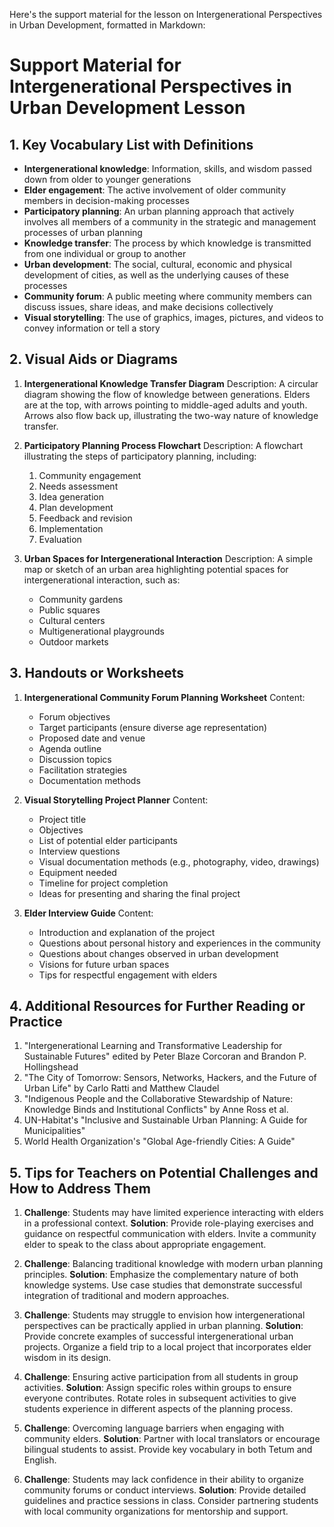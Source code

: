 Here's the support material for the lesson on Intergenerational Perspectives in Urban Development, formatted in Markdown:

# Support Material for Intergenerational Perspectives in Urban Development Lesson

## 1. Key Vocabulary List with Definitions

- **Intergenerational knowledge**: Information, skills, and wisdom passed down from older to younger generations
- **Elder engagement**: The active involvement of older community members in decision-making processes
- **Participatory planning**: An urban planning approach that actively involves all members of a community in the strategic and management processes of urban planning
- **Knowledge transfer**: The process by which knowledge is transmitted from one individual or group to another
- **Urban development**: The social, cultural, economic and physical development of cities, as well as the underlying causes of these processes
- **Community forum**: A public meeting where community members can discuss issues, share ideas, and make decisions collectively
- **Visual storytelling**: The use of graphics, images, pictures, and videos to convey information or tell a story

## 2. Visual Aids or Diagrams

1. **Intergenerational Knowledge Transfer Diagram**
   Description: A circular diagram showing the flow of knowledge between generations. Elders are at the top, with arrows pointing to middle-aged adults and youth. Arrows also flow back up, illustrating the two-way nature of knowledge transfer.

2. **Participatory Planning Process Flowchart**
   Description: A flowchart illustrating the steps of participatory planning, including:
   1. Community engagement
   2. Needs assessment
   3. Idea generation
   4. Plan development
   5. Feedback and revision
   6. Implementation
   7. Evaluation

3. **Urban Spaces for Intergenerational Interaction**
   Description: A simple map or sketch of an urban area highlighting potential spaces for intergenerational interaction, such as:
   - Community gardens
   - Public squares
   - Cultural centers
   - Multigenerational playgrounds
   - Outdoor markets

## 3. Handouts or Worksheets

1. **Intergenerational Community Forum Planning Worksheet**
   Content:
   - Forum objectives
   - Target participants (ensure diverse age representation)
   - Proposed date and venue
   - Agenda outline
   - Discussion topics
   - Facilitation strategies
   - Documentation methods

2. **Visual Storytelling Project Planner**
   Content:
   - Project title
   - Objectives
   - List of potential elder participants
   - Interview questions
   - Visual documentation methods (e.g., photography, video, drawings)
   - Equipment needed
   - Timeline for project completion
   - Ideas for presenting and sharing the final project

3. **Elder Interview Guide**
   Content:
   - Introduction and explanation of the project
   - Questions about personal history and experiences in the community
   - Questions about changes observed in urban development
   - Visions for future urban spaces
   - Tips for respectful engagement with elders

## 4. Additional Resources for Further Reading or Practice

1. "Intergenerational Learning and Transformative Leadership for Sustainable Futures" edited by Peter Blaze Corcoran and Brandon P. Hollingshead
2. "The City of Tomorrow: Sensors, Networks, Hackers, and the Future of Urban Life" by Carlo Ratti and Matthew Claudel
3. "Indigenous People and the Collaborative Stewardship of Nature: Knowledge Binds and Institutional Conflicts" by Anne Ross et al.
4. UN-Habitat's "Inclusive and Sustainable Urban Planning: A Guide for Municipalities"
5. World Health Organization's "Global Age-friendly Cities: A Guide"

## 5. Tips for Teachers on Potential Challenges and How to Address Them

1. **Challenge**: Students may have limited experience interacting with elders in a professional context.
   **Solution**: Provide role-playing exercises and guidance on respectful communication with elders. Invite a community elder to speak to the class about appropriate engagement.

2. **Challenge**: Balancing traditional knowledge with modern urban planning principles.
   **Solution**: Emphasize the complementary nature of both knowledge systems. Use case studies that demonstrate successful integration of traditional and modern approaches.

3. **Challenge**: Students may struggle to envision how intergenerational perspectives can be practically applied in urban planning.
   **Solution**: Provide concrete examples of successful intergenerational urban projects. Organize a field trip to a local project that incorporates elder wisdom in its design.

4. **Challenge**: Ensuring active participation from all students in group activities.
   **Solution**: Assign specific roles within groups to ensure everyone contributes. Rotate roles in subsequent activities to give students experience in different aspects of the planning process.

5. **Challenge**: Overcoming language barriers when engaging with community elders.
   **Solution**: Partner with local translators or encourage bilingual students to assist. Provide key vocabulary in both Tetum and English.

6. **Challenge**: Students may lack confidence in their ability to organize community forums or conduct interviews.
   **Solution**: Provide detailed guidelines and practice sessions in class. Consider partnering students with local community organizations for mentorship and support.
